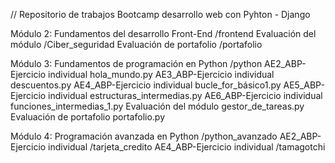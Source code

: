 // Repositorio de trabajos Bootcamp desarrollo web con Pyhton - Django

Módulo 2: Fundamentos del desarrollo Front-End
    /frontend
        Evaluación del módulo
            /Ciber_seguridad
        Evaluación de portafolio
            /portafolio

Módulo 3: Fundamentos de programación en Python
    /python
        AE2_ABP-Ejercicio individual
            hola_mundo.py
        AE3_ABP-Ejercicio individual
            descuentos.py
        AE4_ABP-Ejercicio individual
            bucle_for_básico1.py
        AE5_ABP-Ejercicio individual
            estructuras_intermedias.py
        AE6_ABP-Ejercicio individual
            funciones_intermedias_1.py
        Evaluación del módulo
            gestor_de_tareas.py
        Evaluación de portafolio
            portafolio.py

Módulo 4: Programación avanzada en Python
    /python_avanzado
        AE2_ABP-Ejercicio individual
            /tarjeta_credito
        AE4_ABP-Ejercicio individual
            /tamagotchi